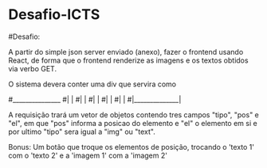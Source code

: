 # Desafio-ICTS

#Desafio: 


A partir do simple json server enviado (anexo), fazer o frontend usando React, de forma que o frontend renderize as imagens e os textos obtidos via verbo GET. 


O sistema devera conter uma div que servira como 

#_______________
#|              |
#|              |
#|              |
#|              |
#|              |
#|______________|
		
A requisição trará um vetor de objetos contendo tres campos "tipo", "pos" e "el", em que "pos" informa a posicao do elemento e "el" o elemento em si e por ultimo "tipo" sera igual a "img" ou "text".  




Bonus: Um botão que troque os elementos de posição, trocando o 'texto 1' com o 'texto 2' e a 'imagem 1' com a 'imagem 2'

 
